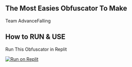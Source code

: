 ## The Most Easies Obfuscator To Make
Team AdvanceFalling

## How to RUN & USE
Run This Obfuscator in Replit

[![Run on Replit](https://binbashbanana.github.io/deploy-buttons/buttons/remade/replit.svg)](https://replit.com/@YellowGreg/AFObfuscate?v=1")


